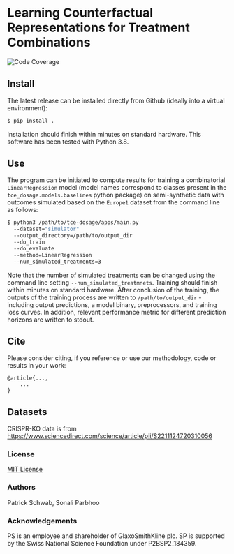 # Learning Counterfactual Representations for Treatment Combinations

![Code Coverage](https://img.shields.io/badge/Python-3.8-blue)

## Install

The latest release can be installed directly from Github (ideally into a virtual environment):

```bash
$ pip install .
```

Installation should finish within minutes on standard hardware. This software has been tested with Python 3.8.

## Use

The program can be initiated to compute results for training a combinatorial `LinearRegression` model (model names correspond to classes present in the `tce_dosage.models.baselines` python package) on semi-synthetic data with outcomes simulated based on the `Europe1` dataset from the command line as follows:

```bash
$ python3 /path/to/tce-dosage/apps/main.py 
  --dataset="simulator"
  --output_directory=/path/to/output_dir
  --do_train
  --do_evaluate
  --method=LinearRegression
  --num_simulated_treatments=3
```

Note that the number of simulated treatments can be changed using the command line setting `--num_simulated_treatmnets`. Training should finish within minutes on standard hardware. After conclusion of the training, the outputs of the training process are written to `/path/to/output_dir` - including output predictions, a model binary, preprocessors, and training loss curves. In addition, relevant performance metric for different prediction horizons are written to stdout.

## Cite

Please consider citing, if you reference or use our methodology, code or results in your work:

    @article{...,
        ...
    }

## Datasets

CRISPR-KO data is from https://www.sciencedirect.com/science/article/pii/S2211124720310056

### License

[MIT License](LICENSE.txt)

### Authors

Patrick Schwab, Sonali Parbhoo

### Acknowledgements

PS is an employee and shareholder of GlaxoSmithKline plc. SP is supported by the Swiss National Science Foundation under P2BSP2_184359.